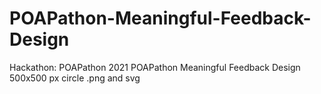# POAPathon-Meaningful-Feedback-Design
Hackathon: POAPathon 2021 POAPathon Meaningful Feedback Design
500x500 px circle .png and svg

